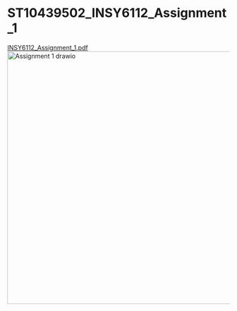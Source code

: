 # ST10439502_INSY6112_Assignment_1
[INSY6112_Assignment_1.pdf](https://github.com/user-attachments/files/21964842/INSY6112.pdf)
<img width="1451" height="572" alt="Assignment 1 drawio" src="https://github.com/user-attachments/assets/a6cc4cd6-3ca4-4b6a-9584-1b890924655f" />
